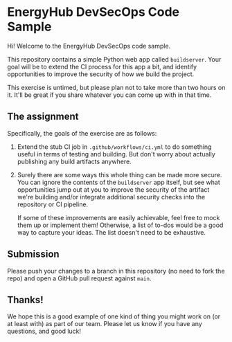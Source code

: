 # EnergyHub DevSecOps Code Sample

Hi! Welcome to the EnergyHub DevSecOps code sample.

This repository contains a simple Python web app called `buildserver`. Your goal will be to extend the CI process for this app a bit, and identify opportunities to improve the security of how we build the project.

This exercise is untimed, but please plan not to take more than two hours on it. It'll be great if you share whatever you can come up with in that time.

## The assignment

Specifically, the goals of the exercise are as follows:

1. Extend the stub CI job in `.github/workflows/ci.yml` to do something useful in terms of testing and building. But don't worry about actually publishing any build artifacts anywhere.

2. Surely there are some ways this whole thing can be made more secure. You can ignore the contents of the `buildserver` app itself, but see what opportunities jump out at you to improve the security of the artifact we're building and/or integrate additional security checks into the repository or CI pipeline.

    If some of these improvements are easily achievable, feel free to mock them up or implement them! Otherwise, a list of to-dos would be a good way to capture your ideas. The list doesn't need to be exhaustive.

## Submission

Please push your changes to a branch in this repository (no need to fork the repo) and open a GitHub pull request against `main`.

## Thanks!

We hope this is a good example of one kind of thing you might work on (or at least with) as part of our team. Please let us know if you have any questions, and good luck!
